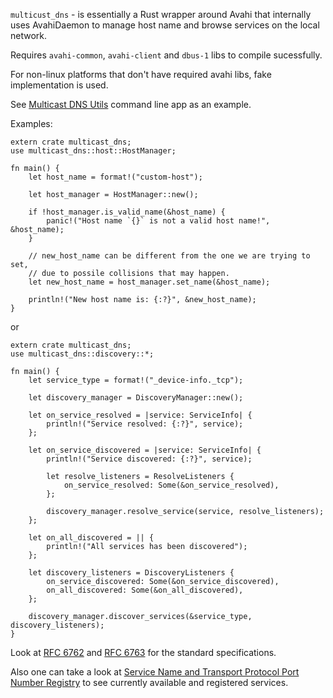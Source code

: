 ```multicust_dns``` - is essentially a Rust wrapper around Avahi that internally uses AvahiDaemon to manage host name and browse services on the local network.

Requires ```avahi-common```, ```avahi-client``` and ```dbus-1``` libs to compile sucessfully.

For non-linux platforms that don't have required avahi libs, fake implementation is used. 

See [Multicast DNS Utils](https://github.com/fxbox/multicast-dns-utils) command line app as an example.

Examples:

```
extern crate multicast_dns;
use multicast_dns::host::HostManager;

fn main() {
    let host_name = format!("custom-host");
    
    let host_manager = HostManager::new();

    if !host_manager.is_valid_name(&host_name) {
        panic!("Host name `{}` is not a valid host name!", &host_name);
    }

    // new_host_name can be different from the one we are trying to set,
    // due to possile collisions that may happen. 
    let new_host_name = host_manager.set_name(&host_name);
    
    println!("New host name is: {:?}", &new_host_name);
}
```

or

```
extern crate multicast_dns;
use multicast_dns::discovery::*;

fn main() {
    let service_type = format!("_device-info._tcp");
    
    let discovery_manager = DiscoveryManager::new();

    let on_service_resolved = |service: ServiceInfo| {
        println!("Service resolved: {:?}", service);
    };

    let on_service_discovered = |service: ServiceInfo| {
        println!("Service discovered: {:?}", service);

        let resolve_listeners = ResolveListeners {
            on_service_resolved: Some(&on_service_resolved),
        };

        discovery_manager.resolve_service(service, resolve_listeners);
    };

    let on_all_discovered = || {
        println!("All services has been discovered");
    };

    let discovery_listeners = DiscoveryListeners {
        on_service_discovered: Some(&on_service_discovered),
        on_all_discovered: Some(&on_all_discovered),
    };

    discovery_manager.discover_services(&service_type, discovery_listeners);
}
```

Look at [RFC 6762](https://tools.ietf.org/html/rfc6762) and [RFC 6763](https://tools.ietf.org/html/rfc6763) for the standard specifications.

Also one can take a look at [Service Name and Transport Protocol Port Number Registry](http://www.iana.org/assignments/service-names-port-numbers/service-names-port-numbers.xhtml) to see currently available and registered services.